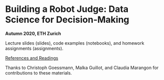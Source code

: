 # Building a Robot Judge: Data Science for Decision-Making
**Autumn 2020, ETH Zurich**

Lecture slides (slides), code examples (notebooks), and homework assignments (assignments).

[References and Readings](https://docs.google.com/document/d/1rfjgzM575kuqOEkxY9m-xxMHikkq58yNMN-loz3DEM4/edit?usp=sharing)

Thanks to Christoph Goessmann, Malka Guillot, and Claudia Marangon for contributions to these materials.
